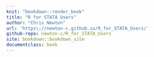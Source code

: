 ```yaml
---
knit: "bookdown::render_book"
title: "R for STATA Users"
author: "Chris Newton"
url: 'https\://newton-c.github.io/R_for_STATA_Users/'
github-repo: newton-c/R_for_STATA_Users
site: bookdown::bookdown_site
documentclass: book
---
```



